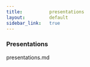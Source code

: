 ```yaml
---
title:          presentations
layout:         default
sidebar_link:   true
---
```


### Presentations

presentations.md